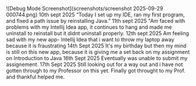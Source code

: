 ![Debug Mode Screenshot](screenshots/screenshot 2025-09-29 000744.png)
10th sept 2025 “Today I set up my IDE, ran my first program, and fixed a path issue by reinstalling Java.” 11th sept 2025 "Am faced with problems with my Intellij Idea app, it continues to hang and made me uninstall to reinstall but it didnt uninstall properly. 12th sept 2025 Am feeling sad with my new app- Intellij Idea that i want to throw my laptop away because it is fraustrating 14th Sept 2025 It's my birthday but then my mind is still on this new app, because it is giving me a set back on my assignment on Introduction to Java 16th Sept 2025 Eventually was unable to submit my assignement. 17th Sept 2025 Still looking out for a way out and i have not gotten through to my Professor on this yet.
Finally got throught to my Prof. and thankful helped me.
